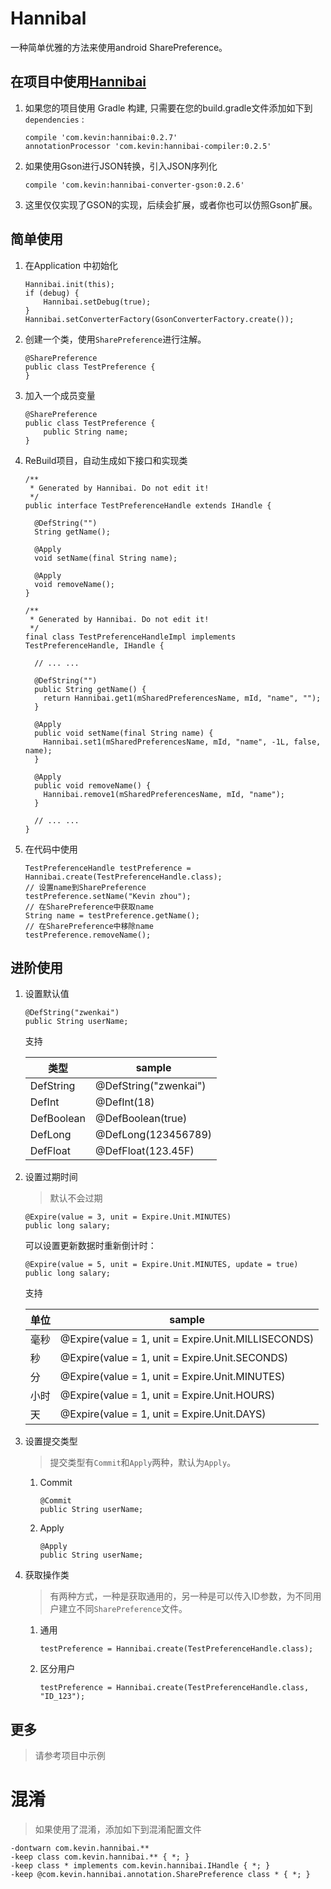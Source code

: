 # Hannibal

一种简单优雅的方法来使用android SharePreference。

## 在项目中使用[Hannibai](https://github.com/xuehuayous/Hannibal) 

1. 如果您的项目使用 Gradle 构建, 只需要在您的build.gradle文件添加如下到 `dependencies` :

	```
	compile 'com.kevin:hannibai:0.2.7'
	annotationProcessor 'com.kevin:hannibai-compiler:0.2.5'
	```

2. 如果使用Gson进行JSON转换，引入JSON序列化

	```
	compile 'com.kevin:hannibai-converter-gson:0.2.6'
	```
3. 这里仅仅实现了GSON的实现，后续会扩展，或者你也可以仿照Gson扩展。

## 简单使用


1. 在Application 中初始化

	```
	Hannibai.init(this);
	if (debug) {
	    Hannibai.setDebug(true);
	}
	Hannibai.setConverterFactory(GsonConverterFactory.create());
	```

2. 创建一个类，使用`SharePreference`进行注解。

	```
	@SharePreference
	public class TestPreference {
	}
	```

3. 加入一个成员变量

	```
	@SharePreference
	public class TestPreference {
	    public String name;
	}
	```

4. ReBuild项目，自动生成如下接口和实现类

	```
	/**
	 * Generated by Hannibai. Do not edit it!
	 */
	public interface TestPreferenceHandle extends IHandle {
	
	  @DefString("")
	  String getName();
	
	  @Apply
	  void setName(final String name);
	
	  @Apply
	  void removeName();
	}
	```

	```
	/**
	 * Generated by Hannibai. Do not edit it!
	 */
	final class TestPreferenceHandleImpl implements TestPreferenceHandle, IHandle {
	
	  // ... ...
	  
	  @DefString("")
	  public String getName() {
	    return Hannibai.get1(mSharedPreferencesName, mId, "name", "");
	  }
	
	  @Apply
	  public void setName(final String name) {
	    Hannibai.set1(mSharedPreferencesName, mId, "name", -1L, false, name);
	  }
	
	  @Apply
	  public void removeName() {
	    Hannibai.remove1(mSharedPreferencesName, mId, "name");
	  }
	  
	  // ... ...
	}
	```

5. 在代码中使用

	```
	TestPreferenceHandle testPreference = Hannibai.create(TestPreferenceHandle.class);
	// 设置name到SharePreference
	testPreference.setName("Kevin zhou");
	// 在SharePreference中获取name
	String name = testPreference.getName();
	// 在SharePreference中移除name
	testPreference.removeName();
	```

## 进阶使用

1. 设置默认值

	```
	@DefString("zwenkai")
	public String userName;
	```

	支持

	| 类型 | sample |
	|---|---|
	| DefString | @DefString("zwenkai")|
	| DefInt | @DefInt(18)|
	| DefBoolean | @DefBoolean(true)|
	| DefLong | @DefLong(123456789)|
	| DefFloat | @DefFloat(123.45F)|

2. 设置过期时间

	> 默认不会过期
	
	```
	@Expire(value = 3, unit = Expire.Unit.MINUTES)
	public long salary;
	```
	
	可以设置更新数据时重新倒计时：
	
	```
	@Expire(value = 5, unit = Expire.Unit.MINUTES, update = true)
	public long salary;
	```
	
	支持
	
	| 单位 | sample |
	|---|---|
	| 毫秒 | @Expire(value = 1, unit = Expire.Unit.MILLISECONDS)|
	| 秒 | @Expire(value = 1, unit = Expire.Unit.SECONDS)|
	| 分 | @Expire(value = 1, unit = Expire.Unit.MINUTES)|
	| 小时 | @Expire(value = 1, unit = Expire.Unit.HOURS)|
	| 天 | @Expire(value = 1, unit = Expire.Unit.DAYS)|
	
3. 设置提交类型

	> 提交类型有`Commit`和`Apply`两种，默认为`Apply`。
	
	1. Commit
	
		```
		@Commit
		public String userName;
		```

	2. Apply
	
		```
		@Apply
		public String userName;
		```
	
4. 获取操作类

	> 有两种方式，一种是获取通用的，另一种是可以传入ID参数，为不同用户建立不同`SharePreference`文件。

	1. 通用
	
		```
		testPreference = Hannibai.create(TestPreferenceHandle.class);
		```
	2. 区分用户
	
		```
		testPreference = Hannibai.create(TestPreferenceHandle.class, "ID_123");
		```
	
## 更多

> 请参考项目中示例
	
# 混淆

> 如果使用了混淆，添加如下到混淆配置文件

```
-dontwarn com.kevin.hannibai.**
-keep class com.kevin.hannibai.** { *; }
-keep class * implements com.kevin.hannibai.IHandle { *; }
-keep @com.kevin.hannibai.annotation.SharePreference class * { *; }
```